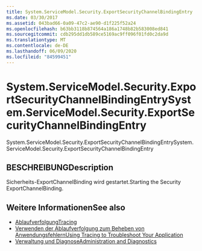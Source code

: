 ```yaml
---
title: System.ServiceModel.Security.ExportSecurityChannelBindingEntry
ms.date: 03/30/2017
ms.assetid: 043bad66-0a09-47c2-ae90-d1f225f52a24
ms.openlocfilehash: b63bb3118b874564a186a1748b82b583008ed841
ms.sourcegitcommit: cdb295dd1db589ce5169ac9ff096f01fd0c2da9d
ms.translationtype: MT
ms.contentlocale: de-DE
ms.lasthandoff: 06/09/2020
ms.locfileid: "84599451"
---
```

# <a name="systemservicemodelsecurityexportsecuritychannelbindingentry"></a><span data-ttu-id="f0117-102">System.ServiceModel.Security.ExportSecurityChannelBindingEntry</span><span class="sxs-lookup"><span data-stu-id="f0117-102">System.ServiceModel.Security.ExportSecurityChannelBindingEntry</span></span>
<span data-ttu-id="f0117-103">System.ServiceModel.Security.ExportSecurityChannelBindingEntry</span><span class="sxs-lookup"><span data-stu-id="f0117-103">System.ServiceModel.Security.ExportSecurityChannelBindingEntry</span></span>  
  
## <a name="description"></a><span data-ttu-id="f0117-104">BESCHREIBUNG</span><span class="sxs-lookup"><span data-stu-id="f0117-104">Description</span></span>  
 <span data-ttu-id="f0117-105">Sicherheits-ExportChannelBinding wird gestartet.</span><span class="sxs-lookup"><span data-stu-id="f0117-105">Starting the Security ExportChannelBinding.</span></span>  
  
## <a name="see-also"></a><span data-ttu-id="f0117-106">Weitere Informationen</span><span class="sxs-lookup"><span data-stu-id="f0117-106">See also</span></span>

- [<span data-ttu-id="f0117-107">Ablaufverfolgung</span><span class="sxs-lookup"><span data-stu-id="f0117-107">Tracing</span></span>](index.md)
- [<span data-ttu-id="f0117-108">Verwenden der Ablaufverfolgung zum Beheben von Anwendungsfehlern</span><span class="sxs-lookup"><span data-stu-id="f0117-108">Using Tracing to Troubleshoot Your Application</span></span>](using-tracing-to-troubleshoot-your-application.md)
- [<span data-ttu-id="f0117-109">Verwaltung und Diagnose</span><span class="sxs-lookup"><span data-stu-id="f0117-109">Administration and Diagnostics</span></span>](../index.md)
